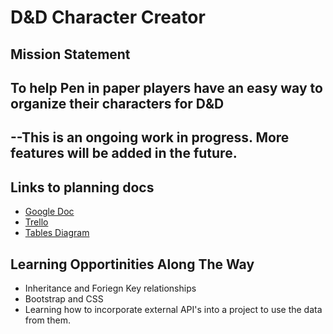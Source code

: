 # D&D Character Creator
## Mission Statement ##
To help Pen in paper players have an easy way to organize their characters for D&D
----------------------------------------------------------------------------------------------------------------
--This is an ongoing work in progress. More features will be added in the future.
----------------------------------------------------------------------------------------------------------------

## Links to planning docs ##
* [Google Doc](https://docs.google.com/document/d/1lY6hX7Zy7wq3bwadVLhyeTLfIb8nolBx/edit)
* [Trello](https://trello.com/b/r42hDL38/dnd-character-creater)
* [Tables Diagram](https://dbdiagram.io/d/619276c102cf5d186b56c1bf)

## Learning Opportinities Along The Way ##
* Inheritance and Foriegn Key relationships
* Bootstrap and CSS 
* Learning how to incorporate external API's into a project to use the data from them.
